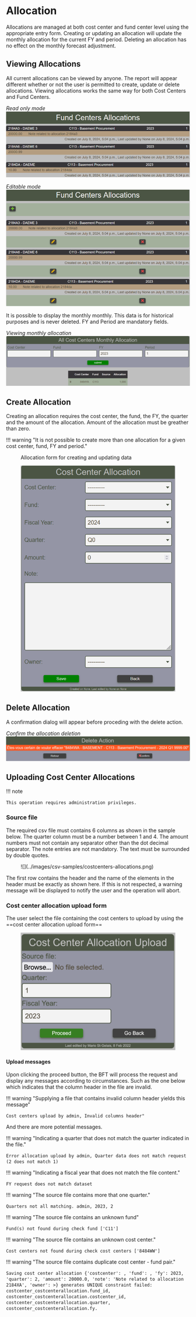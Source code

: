 # Allocation

Allocations are managed at both cost center and fund center level using the
appropriate entry form.  Creating or updating an allocation will update the monthly
allocation for the current FY and period.  Deleting an allocation
has no effect on the monthly forecast adjustment.

## Viewing Allocations

All current allocations can be viewed by anyone.  The report will appear different whether
or not the user is permitted to create, update or delete allocations. Viewing allocations
works the same way for both Cost Centers and Fund Centers.

*Read only mode*
![](../images/allocation-view-read-only.png)

*Editable mode*
![](../images/allocation-view.png)

It is possible to display the monthly monthly.  This data is for historical purposes and is never
deleted. FY and Period are mandatory fields.

*Viewing monthly allocation*
![](../images/allocation-monthly.png)

## Create Allocation

Creating an allocation requires the cost center, the fund, the FY, the quarter and
the amount of the allocation.  Amount of the allocation must be greather than zero.


!!! warning "It is not possible to create more than one allocation for a given cost center, fund, FY and period."

<figure markdown>
<figcaption>
Allocation form for creating and updating data
</figcaption>

![](../images/allocation-form.png)
</figure>

## Delete Allocation

A confirmation dialog will appear before proceding with the delete action.


*Confirm the allocation deletion*
![](../images/allocation-delete.png)

## Uploading Cost Center Allocations

!!! note

    This operation requires administration privileges.

### Source file

The required csv file must contains 6 columns as shown in the sample below.
The quarter column must be a number between 1 and 4. The amount numbers must not contain any separator other than the dot decimal separator. The note entries are not mandatory. The text must be surrounded by double quotes.

<figure markdown>
![](../images/csv-samples/costcenters-allocations.png)
</figure>

The first row contains the header and the name of the elements in the header must be exactly as shown here. If this is not respected, a warning message will be displayed to notify the user and the operation will abort.

### Cost center allocation upload form

The user select the file containing the cost centers to upload by using the ==cost center allocation upload form==

<figure markdown>

![](../images/forms/form-costcenter-allocation-upload.png)
</figure>

#### Upload messages

Upon clicking the proceed button, the BFT will process the request and display any messages according to circumstances. Such as the one below which indicates that the column header in the file are invalid.

!!! warning "Supplying a file that contains invalid column header yields this message"

    Cost centers upload by admin, Invalid columns header"

And there are more potential messages.

!!! warning "Indicating a quarter that does not match the quarter indicated in the file."

    Error allocation upload by admin, Quarter data does not match request (2 does not match 1)

!!! warning "Indicating a fiscal year that does not match the file content."

    FY request does not match dataset

!!! warning "The source file contains more that one quarter."

    Quarters not all matching. admin, 2023, 2

!!! warning "The source file contains an unknown fund"

    Fund(s) not found during check fund ['C11']

!!! warning "The source file contains an unknown cost center."

    Cost centers not found during check cost centers ['8484WW']

!!! warning "The source file contains duplicate cost center - fund pair."

    Saving cost center allocation {'costcenter': , 'fund': , 'fy': 2023, 'quarter': 2, 'amount': 20000.0, 'note': 'Note related to allocation 2184XA', 'owner': >} generates UNIQUE constraint failed: costcenter_costcenterallocation.fund_id, costcenter_costcenterallocation.costcenter_id, costcenter_costcenterallocation.quarter, costcenter_costcenterallocation.fy.
